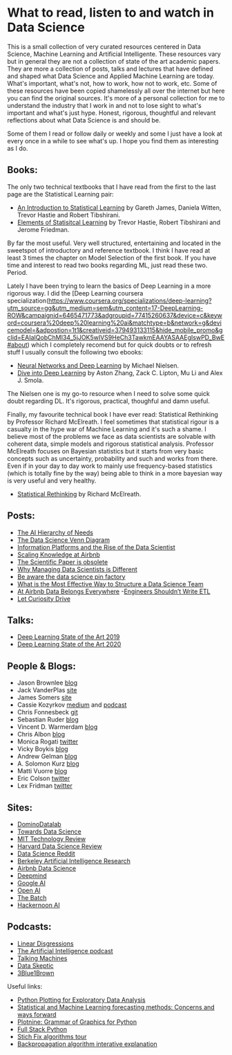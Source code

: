 # What to read, listen to and watch in Data Science

This is a small collection of very curated resources centered in Data Science, Machine Learning and Artificial Intelligente. These resources vary but in general they are not a collection of state of the art academic papers. They are more a collection of posts, talks and lectures that have defined and shaped what Data Science and Applied Machine Learning are today. What's important, what's not, how to work, how not to work, etc. Some of these resources have been copied shamelessly all over the internet but here you can find the original sources. It's more of a personal collection for me to understand the industry that I work in and not to lose sight to what's important and what's just hype. Honest, rigorous, thoughtful and relevant reflections about what Data Science is and should be.

Some of them I read or follow daily or weekly and some I just have a look at every once in a while to see what's up. I hope you find them as interesting as I do.

## Books:

The only two technical textbooks that I have read from the first to the last page are the Statistical Learning pair:

- [An Introduction to Statistical Learning](http://faculty.marshall.usc.edu/gareth-james/ISL/) by Gareth James, Daniela Witten, Trevor Hastie and Robert Tibshirani.
- [Elements of Statisitcal Learning](https://web.stanford.edu/~hastie/ElemStatLearn/) by Trevor Hastie, Robert Tibshirani and Jerome Friedman.

By far the most useful. Very well structured, entertaining and located in the sweetspot of introductory and reference textbook. I think I have read at least 3 times the chapter on Model Selection of the first book. If you have time and interest to read two books regarding ML, just read these two. Period.

Lately I have been trying to learn the basics of Deep Learning in a more rigorous way. I did the [Deep Learning coursera specialization(https://www.coursera.org/specializations/deep-learning?utm_source=gg&utm_medium=sem&utm_content=17-DeepLearning-ROW&campaignid=6465471773&adgroupid=77415260637&device=c&keyword=coursera%20deep%20learning%20ai&matchtype=b&network=g&devicemodel=&adpostion=1t1&creativeid=379493133115&hide_mobile_promo&gclid=EAIaIQobChMI34_5jJOK5wIVS9HeCh3TawkmEAAYASAAEgIswPD_BwE#about) which I completely recomend but for quick doubts or to refresh stuff I usually consult the following two ebooks:

- [Neural Networks and Deep Learning](http://neuralnetworksanddeeplearning.com/) by Michael Nielsen.
- [Dive into Deep Learning](http://d2l.ai/index.html) by Aston Zhang, Zack C. Lipton, Mu Li and Alex J. Smola.

The Nielsen one is my go-to resource when I need to solve some quick doubt regarding DL. It's rigorous, practical, thoughful and damn useful.

Finally, my favourite technical book I have ever read: Statistical Rethinking by Professor Richard McElreath. I feel sometimes that statistical rigour is a casualty in the hype war of Machine Learning and it's such a shame. I believe most of the problems we face as data scientists are solvable with coherent data, simple models and rigorous statistical analysis. Professor McElreath focuses on Bayesian statistics but it starts from very basic concepts such as uncertainty, probability and such and works from there. Even if in your day to day work to mainly use frequency-based statistics (which is totally fine by the way) being able to think in a more bayesian way is very useful and very healthy.

- [Statistical Rethinking](https://xcelab.net/rm/statistical-rethinking/) by Richard McElreath.

## Posts:
- [The AI Hierarchy of Needs](https://hackernoon.com/the-ai-hierarchy-of-needs-18f111fcc007)
- [The Data Science Venn Diagram](http://drewconway.com/zia/2013/3/26/the-data-science-venn-diagram)
- [Information Platforms and the Rise of the Data Scientist](https://lintool.github.io/UMD-courses/bigdata-2015-Spring/content/Hammerbacher_2009.pdf)
- [Scaling Knowledge at Airbnb](https://medium.com/airbnb-engineering/scaling-knowledge-at-airbnb-875d73eff091)
- [The Scientific Paper is obsolete](https://www.theatlantic.com/science/archive/2018/04/the-scientific-paper-is-obsolete/556676/)
- [Why Managing Data Scientists is Different](http://sloanreview.mit.edu/article/why-managing-data-scientists-is-different/)
- [Be aware the data science pin factory](https://multithreaded.stitchfix.com/blog/2019/03/11/FullStackDS-Generalists/)
- [What is the Most Effective Way to Structure a Data Science Team](https://towardsdatascience.com/what-is-the-most-effective-way-to-structure-a-data-science-team-498041b88dae)
- [At Airbnb Data Belongs Everywhere](https://medium.com/airbnb-engineering/at-airbnb-data-science-belongs-everywhere-917250c6beba)
-[Engineers Shouldn’t Write ETL](https://multithreaded.stitchfix.com/blog/2016/03/16/engineers-shouldnt-write-etl/)
- [Let Curiosity Drive](https://multithreaded.stitchfix.com/blog/2019/01/18/fostering-innovation-in-data-science/)

## Talks:
- [Deep Learning State of the Art 2019](https://www.youtube.com/watch?v=53YvP6gdD7U)
- [Deep Learning State of the Art 2020](https://www.youtube.com/watch?v=0VH1Lim8gL8)

## People & Blogs:
- Jason Brownlee [blog](https://machinelearningmastery.com/blog/)
- Jack VanderPlas [site](http://vanderplas.com/)
- James Somers [site](https://jsomers.net/)
- Cassie Kozyrkov [medium](https://medium.com/@kozyrkov) and [podcast](https://soundcloud.com/cassie-kozyrkov/sets)
- Chris Fonnesbeck [git](https://github.com/fonnesbeck)
- Sebastian Ruder [blog](https://ruder.io/)
- Vincent D. Warmerdam [blog](http://koaning.io/)
- Chris Albon [blog](https://chrisalbon.com/)
- Monica Rogati [twitter](https://twitter.com/mrogati)
- Vicky Boykis [blog](http://veekaybee.github.io/)
- Andrew Gelman [blog](https://statmodeling.stat.columbia.edu/)
- A. Solomon Kurz [blog](https://solomonkurz.netlify.com/post/)
- Matti Vuorre [blog](https://vuorre.netlify.com/)
- Eric Colson [twitter](https://twitter.com/ericcolson?lang=en)
- Lex Fridman [twitter](https://twitter.com/lexfridman?ref_src=twsrc%5Egoogle%7Ctwcamp%5Eserp%7Ctwgr%5Eauthor)

## Sites:
- [DominoDatalab](https://blog.dominodatalab.com/)
- [Towards Data Science](https://towardsdatascience.com/)
- [MIT Technology Review](https://www.technologyreview.com/)
- [Harvard Data Science Review](https://hdsr.mitpress.mit.edu/)
- [Data Science Reddit](https://www.reddit.com/r/datascience/)
- [Berkeley Artificial Intelligence Research](https://bair.berkeley.edu/blog/)
- [Airbnb Data Science](https://medium.com/airbnb-engineering/tagged/data-science)
- [Deepmind](https://deepmind.com/blog)
- [Google AI](https://blog.google/technology/ai/)
- [Open AI](https://openai.com/blog/)
- [The Batch](https://www.deeplearning.ai/thebatch/)
- [Hackernoon AI](https://hackernoon.com/tagged/ai)

## Podcasts:
- [Linear Disgressions](http://lineardigressions.com/)
- [The Artificial Intelligence podcast](https://www.youtube.com/playlist?list=PLrAXtmErZgOdP_8GztsuKi9nrraNbKKp4)
- [Talking Machines](https://www.thetalkingmachines.com/episodes)
- [Data Skeptic](https://dataskeptic.com/podcast?limit=10&offset=0)
- [3Blue1Brown](https://www.youtube.com/channel/UCYO_jab_esuFRV4b17AJtAw)

Useful links:
- [Python Plotting for Exploratory Data Analysis](https://pythonplot.com/)
- [Statistical and Machine Learning forecasting methods: Concerns and ways forward](https://journals.plos.org/plosone/article?id=10.1371/journal.pone.0194889)
- [Plotnine: Grammar of Graphics for Python](https://www.datascienceworkshops.com/blog/plotnine-grammar-of-graphics-for-python/)
- [Full Stack Python](https://www.fullstackpython.com/)
- [Stich Fix algorithms tour](https://algorithms-tour.stitchfix.com/)
- [Backpropagation algorithm interative explanation](https://google-developers.appspot.com/machine-learning/crash-course/backprop-scroll/)
